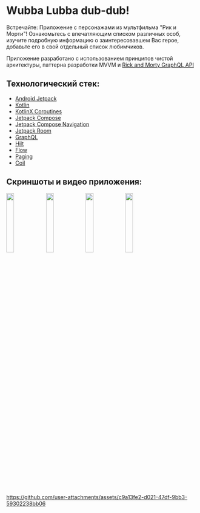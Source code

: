 # Wubba Lubba dub-dub!

Встречайте: Приложение с персонажами из мультфильма "Рик и Морти"!
Ознакомьтесь с впечатляющим списком различных особ, изучите подробную информацию о заинтересовавшем Вас герое, добавьте его в свой
отдельный список любимчиков.

Приложение разработано с использованием принципов чистой архитектуры, паттерна разработки MVVM 
и [Rick and Morty GraphQL API](https://rickandmortyapi.com/graphql)

## Технологический стек:

- [Android Jetpack](https://developer.android.com/jetpack)
- [Kotlin](https://kotlinlang.org)
- [KotlinX Coroutines](https://github.com/Kotlin/kotlinx.coroutines)
- [Jetpack Compose](https://developer.android.com/develop/ui/compose)
- [Jetpack Compose Navigation](https://developer.android.com/jetpack/compose/navigation)
- [Jetpack Room](https://developer.android.com/jetpack/androidx/releases/room)
- [GraphQL](https://graphql.org)
- [Hilt](https://dagger.dev/hilt)
- [Flow](https://developer.android.com/kotlin/flow)
- [Paging](https://developer.android.com/jetpack/androidx/releases/paging)
- [Coil](https://coil-kt.github.io/coil)

## Скриншоты и видео приложения:
<img src="https://github.com/user-attachments/assets/7fe41c43-11f3-4283-a2e8-deb41ec9419c" width="20%"/> <img src="https://github.com/user-attachments/assets/4e245d38-28a1-4c58-98da-97d131aa96fe" width="20%"/> <img src="https://github.com/user-attachments/assets/00b2d9dd-630d-4160-91d8-894032ca1c96" width="20%"/> <img src="https://github.com/user-attachments/assets/34738b16-828e-4776-a587-b2dafe7647d6" width="20%"/> 

https://github.com/user-attachments/assets/c9a13fe2-d021-47df-9bb3-59302238bb06

